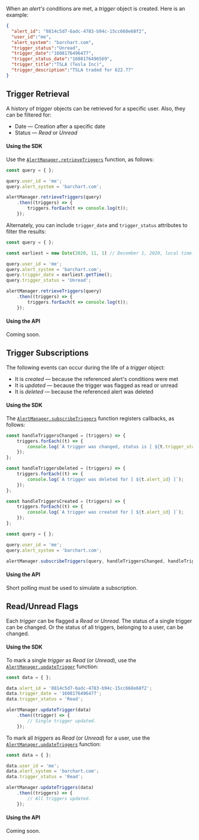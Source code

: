 When an _alert's_ conditions are met, a _trigger_ object is created. Here is an example:

```json
{
  "alert_id": "8814c5d7-6adc-4783-b94c-15cc668e68f2",
  "user_id":"me",
  "alert_system": "barchart.com",
  "trigger_status":"Unread",
  "trigger_date":"1608176496477",
  "trigger_status_date":"1608176496569",
  "trigger_title":"TSLA (Tesla Inc)",
  "trigger_description":"TSLA traded for 622.77"
}
```

## Trigger Retrieval

A history of _trigger_ objects can be retrieved for a specific user. Also, they can be filtered for:

* Date — Creation after a specific date
* Status — _Read_ or _Unread_

#### Using the SDK

Use the [```AlertManager.retrieveTriggers```](/content/sdk/lib?id=alertmanagerretrievetriggers) function, as follows:

```js
const query = { };

query.user_id = 'me';
query.alert_system = 'barchart.com';

alertManager.retrieveTriggers(query)
	.then((triggers) => {
		triggers.forEach(t => console.log(t));
	});
```

Alternately, you can include ```trigger_date``` and ```trigger_status``` attributes to filter the results:

```js
const query = { };

const earliest = new Date(2020, 11, 1) // December 1, 2020, local time.

query.user_id = 'me';
query.alert_system = 'barchart.com';
query.trigger_date = earliest.getTime();
query.trigger_status = 'Unread';

alertManager.retrieveTriggers(query)
	.then((triggers) => {
		triggers.forEach(t => console.log(t));
	});
```

#### Using the API

Coming soon.

## Trigger Subscriptions

The following events can occur during the life of a _trigger_ object:

* It is _created_ — because the referenced alert's conditions were met
* It is _updated_ — because the trigger was flagged as read or unread
* It is _deleted_ — because the referenced alert was deleted

#### Using the SDK

The [```AlertManager.subscribeTriggers```](/content/sdk/lib?id=alertmanagersubscribetriggers) function registers callbacks, as follows:

```js
const handleTriggersChanged = (triggers) => {
	triggers.forEach((t) => {
		console.log(`A trigger was changed, status is [ ${t.trigger_status} ]`);
	});
};

const handleTriggersDeleted = (triggers) => {
	triggers.forEach((t) => {
		console.log(`A trigger was deleted for [ ${t.alert_id} ]`);
	});
};

const handleTriggersCreated = (triggers) => {
	triggers.forEach((t) => {
		console.log(`A trigger was created for [ ${t.alert_id} ]`);
	});
};

const query = { };

query.user_id = 'me';
query.alert_system = 'barchart.com';

alertManager.subscribeTriggers(query, handleTriggersChanged, handleTriggersDeleted, handleTriggersCreated);
```

#### Using the API

Short polling must be used to simulate a subscription.

## Read/Unread Flags

Each _trigger_ can be flagged a _Read_ or _Unread_. The status of a single trigger can be changed. Or the status of all triggers, belonging to a user, can be changed.

#### Using the SDK

To mark a single _trigger_ as _Read_ (or _Unread_), use the [```AlertManager.updateTrigger```](/content/sdk/lib?id=alertmanagerupdateTrigger) function:

```js
const data = { };

data.alert_id = '8814c5d7-6adc-4783-b94c-15cc668e68f2';
data.trigger_date = '1608176496477';
data.trigger_status = 'Read';

alertManager.updateTrigger(data)
	.then((trigger) => {
		// Single trigger updated.
	});
```

To mark all _triggers_ as _Read_ (or _Unread_) for a user, use the [```AlertManager.updateTriggers```](/content/sdk/lib?id=alertmanagerupdateTriggers) function:

```js
const data = { };

data.user_id = 'me';
data.alert_system = 'barchart.com';
data.trigger_status = 'Read';

alertManager.updateTriggers(data)
	.then((triggers) => {
		// All triggers updated.
	});
```

#### Using the API

Coming soon.



